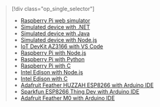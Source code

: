 > [!div class="op_single_selector"]
> * [Raspberry Pi web simulator](../articles/iot-hub/iot-hub-raspberry-pi-web-simulator-get-started.md)   
> * [Simulated device with .NET](../articles/iot-hub/iot-hub-csharp-csharp-getstarted.md)
> * [Simulated device with Java](../articles/iot-hub/iot-hub-java-java-getstarted.md)
> * [Simulated device with Node.js](../articles/iot-hub/iot-hub-node-node-getstarted.md)
> * [IoT DevKit AZ3166 with VS Code](../articles/iot-hub/iot-hub-arduino-iot-devkit-az3166-get-started.md)
> * [Raspberry Pi with Node.js](../articles/iot-hub/iot-hub-raspberry-pi-kit-node-get-started.md)
> * [Raspberry Pi with Python](../articles/iot-hub/iot-hub-raspberry-pi-kit-python-get-started.md)
> * [Raspberry Pi with C](../articles/iot-hub/iot-hub-raspberry-pi-kit-c-get-started.md)
> * [Intel Edison with Node.js](../articles/iot-hub/iot-hub-intel-edison-kit-node-get-started.md)
> * [Intel Edison with C](../articles/iot-hub/iot-hub-intel-edison-kit-c-get-started.md)
> * [Adafruit Feather HUZZAH ESP8266 with Arduino IDE](../articles/iot-hub/iot-hub-arduino-huzzah-esp8266-get-started.md)
> * [Sparkfun ESP8266 Thing Dev with Arduino IDE](../articles/iot-hub/iot-hub-sparkfun-esp8266-thing-dev-get-started.md)
> * [Adafruit Feather M0 with Arduino IDE](../articles/iot-hub/iot-hub-adafruit-feather-m0-wifi-kit-arduino-get-started.md)
